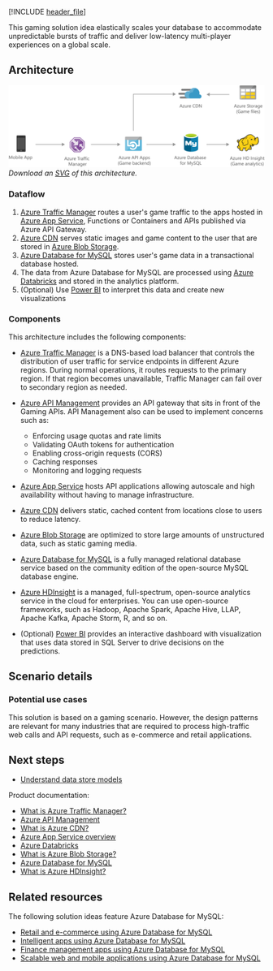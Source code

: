 [!INCLUDE [header_file](../../../includes/sol-idea-header.md)]

This gaming solution idea elastically scales your database to accommodate unpredictable bursts of traffic and deliver low-latency multi-player experiences on a global scale.

## Architecture

![Architecture Diagram](../media/gaming-using-azure-database-for-mysql.png)
*Download an [SVG](../media/gaming-using-azure-database-for-mysql.svg) of this architecture.*

### Dataflow
1. [Azure Traffic Manager](/azure/traffic-manager/traffic-manager-overview) routes a user's game traffic to the apps hosted in [Azure App Service](/azure/app-service-web/app-service-web-overview), Functions or Containers and APIs published via Azure API Gateway.
1. [Azure CDN](/azure/cdn/cdn-overview) serves static images and game content to the user that are stored in [Azure Blob Storage](/azure/storage/blobs/storage-blobs-overview).
1. [Azure Database for MySQL](/azure/mysql/overview) stores user's game data in a transactional database hosted.
1. The data from Azure Database for MySQL are processed using [Azure Databricks](/azure/databricks/scenarios/what-is-azure-databricks) and stored in the analytics platform.
1. (Optional) Use [Power BI](/power-bi/fundamentals/power-bi-overview) to interpret this data and create new visualizations

### Components

This architecture includes the following components:

- [Azure Traffic Manager](https://azure.microsoft.com/services/traffic-manager) is a DNS-based load balancer that controls the distribution of user traffic for service endpoints in different Azure regions. During normal operations, it routes requests to the primary region. If that region becomes unavailable, Traffic Manager can fail over to secondary region as needed.

- [Azure API Management](https://azure.microsoft.com/services/api-management) provides an API gateway that sits in front of the Gaming APIs. API Management also can be used to implement concerns such as:
    - Enforcing usage quotas and rate limits
    - Validating OAuth tokens for authentication
    - Enabling cross-origin requests (CORS)
    - Caching responses
    - Monitoring and logging requests

- [Azure App Service](https://azure.microsoft.com/services/app-service) hosts API applications allowing autoscale and high availability without having to manage infrastructure.

- [Azure CDN](https://azure.microsoft.com/services/cdn) delivers static, cached content from locations close to users to reduce latency.

- [Azure Blob Storage](https://azure.microsoft.com/services/storage/blobs) are optimized to store large amounts of unstructured data, such as static gaming media.

- [Azure Database for MySQL](https://azure.microsoft.com/free/mysql) is a fully managed relational database service based on the community edition of the open-source MySQL database engine.

- [Azure HDInsight](https://azure.microsoft.com/free/hdinsight) is a managed, full-spectrum, open-source analytics service in the cloud for enterprises. You can use open-source frameworks, such as Hadoop, Apache Spark, Apache Hive, LLAP, Apache Kafka, Apache Storm, R, and so on.

- (Optional) [Power BI](https://powerbi.microsoft.com) provides an interactive dashboard with visualization that uses data stored in SQL Server to drive decisions on the predictions.

## Scenario details

### Potential use cases

This solution is based on a gaming scenario. However, the design patterns are relevant for many industries that are required to process high-traffic web calls and API requests, such as e-commerce and retail applications.

## Next steps

- [Understand data store models](../../guide/technology-choices/data-store-overview.md)

Product documentation:

- [What is Azure Traffic Manager?](/azure/traffic-manager/traffic-manager-overview)
- [Azure API Management](/azure/api-management/api-management-key-concepts)
- [What is Azure CDN?](/azure/cdn/cdn-overview)
- [Azure App Service overview](/azure/app-service-web/app-service-web-overview)
- [Azure Databricks](/azure/databricks/scenarios/what-is-azure-databricks)
- [What is Azure Blob Storage?](/azure/storage/blobs/storage-blobs-overview)
- [Azure Database for MySQL](/azure/mysql/overview)
- [What is Azure HDInsight?](/azure/hdinsight/hdinsight-overview)

## Related resources

The following solution ideas feature Azure Database for MySQL:

* [Retail and e-commerce using Azure Database for MySQL](./retail-and-ecommerce-using-azure-database-for-mysql.yml)
* [Intelligent apps using Azure Database for MySQL](./intelligent-apps-using-azure-database-for-mysql.yml)
* [Finance management apps using Azure Database for MySQL](./finance-management-apps-using-azure-database-for-mysql.yml)
* [Scalable web and mobile applications using Azure Database for MySQL](./scalable-web-and-mobile-applications-using-azure-database-for-mysql.yml)
